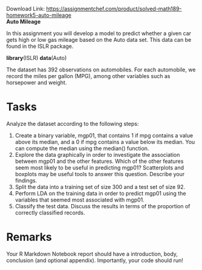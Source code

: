 Download Link: https://assignmentchef.com/product/solved-math189-homework5-auto-mileage
<br>
<strong>Auto Mileage</strong>

In this assignment you will develop a model to predict whether a given car gets high or low gas mileage based on the Auto data set. This data can be found in the ISLR package.

<strong>library</strong>(ISLR) <strong>data</strong>(Auto)

The dataset has 392 observations on automobiles. For each automobile, we record the miles per gallon (MPG), among other variables such as horsepower and weight.

<h1>Tasks</h1>

Analyze the dataset according to the following steps:

<ol>

 <li>Create a binary variable, mgp01, that contains 1 if mpg contains a value above its median, and a 0 if mpg contains a value below its median. You can compute the median using the median() function.</li>

 <li>Explore the data graphically in order to investigate the association between mgp01 and the other features. Which of the other features seem most likely to be useful in predicting mgp01? Scatterplots and boxplots may be useful tools to answer this question. Describe your findings.</li>

 <li>Split the data into a training set of size 300 and a test set of size 92.</li>

 <li>Perform LDA on the training data in order to predict mgp01 using the variables that seemed most associated with mgp01.</li>

 <li>Classify the test data. Discuss the results in terms of the proportion of correctly classified records.</li>

</ol>

<h1>Remarks</h1>

Your R Markdown Notebook report should have a introduction, body, conclusion (and optional appendix). Importantly, your code should run!